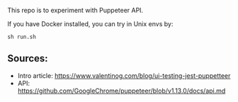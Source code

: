 This repo is to experiment with Puppeteer API.

If you have Docker installed, you can try in Unix envs by:

```
sh run.sh
```

## Sources:

- Intro article: https://www.valentinog.com/blog/ui-testing-jest-puppetteer
- API: https://github.com/GoogleChrome/puppeteer/blob/v1.13.0/docs/api.md
